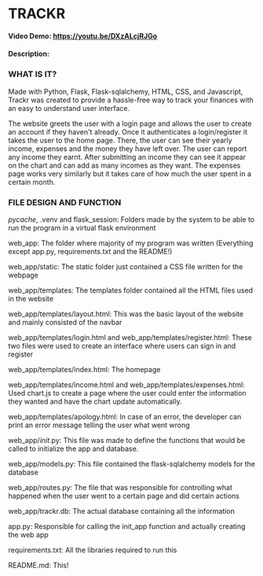 # TRACKR
#### Video Demo:  https://youtu.be/DXzALcjRJGo
#### Description:

### WHAT IS IT?
Made with Python, Flask, Flask-sqlalchemy, HTML, CSS, and Javascript, Trackr was created to provide a hassle-free way to track your finances with an easy to understand user interface. 

The website greets the user with a login page and allows the user to create an account if they haven't already. Once it authenticates a login/register it takes the user to the home page. There, the user can see their yearly income, expenses and the money they have left over. The user can report any income they earnt. After submitting an income they can see it appear on the chart and can add as many incomes as they want. The expenses page works very similarly but it takes care of how much the user spent in a certain month.

### FILE DESIGN AND FUNCTION
_pycache_, .venv and flask_session: Folders made by the system to be able to run the program in a virtual flask environment

web_app: The folder where majority of my program was written (Everything except app.py, requirements.txt and the README!)

web_app/static: The static folder just contained a CSS file written for the webpage

web_app/templates: The templates folder contained all the HTML files used in the website

web_app/templates/layout.html: This was the basic layout of the website and mainly consisted of the navbar

web_app/templates/login.html and web_app/templates/register.html: These two files were used to create an interface where users can sign in and register

web_app/templates/index.html: The homepage

web_app/templates/income.html and web_app/templates/expenses.html: Used chart.js to create a page where the user could enter the information they wanted and have the chart update automatically. 

web_app/templates/apology.html: In case of an error, the developer can print an error message telling the user what went wrong

web_app/_init_.py: This file was made to define the functions that would be called to initialize the app and database.

web_app/models.py: This file contained the flask-sqlalchemy models for the database

web_app/routes.py: The file that was responsible for controlling what happened when the user went to a certain page and did certain actions

web_app/trackr.db: The actual database containing all the information

app.py: Responsible for calling the init_app function and actually creating the web app

requirements.txt: All the libraries required to run this

README.md: This!
